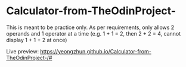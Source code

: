 # Calculator-from-TheOdinProject-
This is meant to be practice only. As per requirements, only allows 2 operands and 1 operator at a time (e.g. 1 + 1 = 2, then 2 + 2 = 4, cannot display 1 + 1 + 2 at once)

Live preview: https://yeongzhun.github.io/Calculator-from-TheOdinProject-/#
